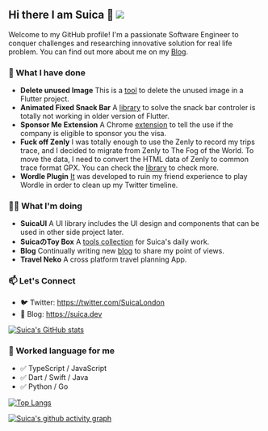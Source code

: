 ## Hi there I am Suica 👋 ![](https://visitor-badge.laobi.icu/badge?page_id=SuicaLondon.SuicaLondon)

Welcome to my GitHub profile! I'm a passionate Software Engineer to conquer challenges and researching innovative solution for real life problem. You can find out more about me on my [Blog](https://suica.dev).

### 💼 What I have done 
- **Delete unused Image** This is a [tool](https://pub.dev/packages/delete_unused_image) to delete the unused image in a Flutter project.
- **Animated Fixed Snack Bar** A [library](https://pub.dev/packages/animated_fixed_snack_bar) to solve the snack bar controler is totally not working in older version of Flutter.
- **Sponsor Me Extension** A Chrome [extension](https://github.com/SuicaLondon/sponsor-me) to tell the use if the company is eligible to sponsor you the visa.
- **Fuck off Zenly** I was totally enough to use the Zenly to record my trips trace, and I decided to migrate from Zenly to The Fog of the World. To move the data, I need to convert the HTML data of Zenly to common trace format GPX. You can check the [library](https://github.com/SuicaLondon/FuckoffZenly) to check more.
- **Wordle Plugin** [It](https://github.com/SuicaLondon/WordlePluginChrome) was developed to ruin my friend experience to play Wordle in order to clean up my Twitter timeline.
  
### 👨‍💻 What I'm doing
- **SuicaUI** A UI library includes the UI design and components that can be used in other side project later.
- **SuicaのToy Box** A [tools collection](https://suica-no-toy-box.vercel.app/) for Suica's daily work.
- **Blog** Continually writing new [blog](https://suica.dev/blogs) to share my point of views.
- **Travel Neko** A cross platform travel planning App.

### 📫 Let's Connect

- 🐦 Twitter: https://twitter.com/SuicaLondon
- 📖 Blog: https://suica.dev


[![Suica's GitHub stats](https://github-readme-stats-neon-three-53.vercel.app/api?username=SuicaLondon&show_icons=true&theme=dark&show_owner=true)](https://github.com/anuraghazra/github-readme-stats)

### 📖 Worked language for me

- ✅ TypeScript / JavaScript
- ✅ Dart / Swift / Java
- ✅ Python / Go 

[![Top Langs](https://github-readme-stats-neon-three-53.vercel.app/api/top-langs/?username=SuicaLondon&layout=compact&theme=dark&show_owner=true)](https://github.com/anuraghazra/github-readme-stats)

[![Suica's github activity graph](https://github-readme-activity-graph-ochre-omega.vercel.app/graph?username=SuicaLondon&theme=dracula)](https://github.com/ashutosh00710/github-readme-activity-graph)

